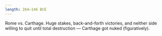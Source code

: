 ```yaml
---
length: 264–146 BCE
---
```


Rome vs. Carthage. Huge stakes, back-and-forth victories, and neither side willing to quit until total destruction — Carthage got nuked (figuratively).
